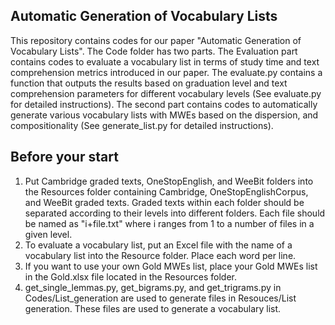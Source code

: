 ## Automatic Generation of Vocabulary Lists
This repository contains codes for our paper "Automatic Generation of Vocabulary Lists". 
The Code folder has two parts. The Evaluation part contains codes to evaluate a vocabulary list in terms of study time and text comprehension metrics introduced in our paper. The evaluate.py contains a function that outputs the results based on graduation level and text comprehension parameters for different vocabulary levels (See evaluate.py for detailed instructions). The second part contains codes to automatically generate various vocabulary lists with MWEs based on the  dispersion, and compositionality (See generate_list.py for detailed instructions).  
## Before your start
1. Put Cambridge graded texts, OneStopEnglish, and WeeBit folders into the Resources folder containing Cambridge, OneStopEnglishCorpus, and WeeBit graded texts. Graded texts within each folder should be separated according to their levels into different folders. Each file should be named as "i+file.txt" where i ranges from 1 to a number of files in a given level.
2. To evaluate a vocabulary list, put an Excel file with the name of a vocabulary list into the Resource folder. Place each word per line. 
3. If you want to use your own Gold MWEs list, place your Gold MWEs list in the Gold.xlsx file located in the Resources folder.
4. get_single_lemmas.py, get_bigrams.py, and get_trigrams.py in Codes/List_generation are used to generate files in Resouces/List generation. These files are used to generate a vocabulary list.
